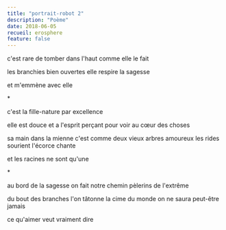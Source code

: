```yaml
---
title: "portrait-robot 2"
description: "Poème"
date: 2018-06-05
recueil: erosphere
feature: false
---
```


c'est rare
de tomber dans l'haut comme elle le fait

les branchies bien ouvertes elle respire la sagesse

et m'emmène avec elle

\*

c'est la fille-nature par excellence

elle est douce
et a l'esprit perçant pour voir au cœur des choses

sa main dans la mienne c'est comme deux vieux arbres amoureux
les rides sourient l'écorce chante

et les racines ne sont qu'une

\*

au bord de la sagesse on fait notre chemin
pèlerins de l'extrême

du bout des branches l'on tâtonne la cime du monde
on ne saura peut-être jamais

ce qu'aimer veut vraiment dire
